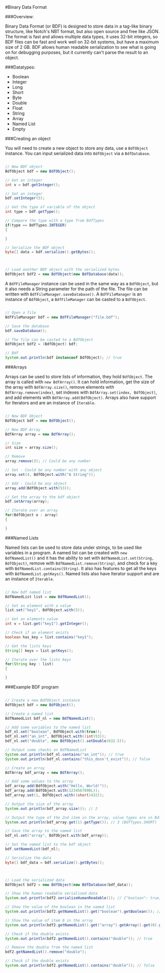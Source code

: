#Binary Data Format

###Overview:

Binary Data Format (or BDF) is designed to store data in a tag-like binary structure,
like Notch's NBT format, but also open source and free like JSON. The format is
fast and allows multiple data types, it uses 32-bit integers, so BDF files can
be fast and work well on 32-bit systems, but have a maximum size of 2 GB.
BDF allows human readable serialization to see what is going on for debugging
purposes, but it currently can't parse the result to an object.

###Datatypes:

- Boolean
- Integer
- Long
- Short
- Byte
- Double
- Float
- String
- Array
- Named List
- Empty

###Creating an object

You will need to create a new object to store any data, use a `BdfObject` instance.
You can input serialized data into `BdfObject` via a `BdfDatabase`.

```java

// New BDF object
BdfObject bdf = new BdfObject();

// Get an integer
int v = bdf.getInteger();

// Set an integer
bdf.setInteger(5);

// Get the type of variable of the object
int type = bdf.getType();

// Compare the type with a type from BdfTypes
if(type == BdfTypes.INTEGER)
{

}

// Serialize the BDF object
byte[] data = bdf.serialize().getBytes();



// Load another BDF object with the serialized bytes
BdfObject bdf2 = new BdfObject(new BdfDatabase(data));

```

A `BdfFileManager`
instance can be used in the same way as a `BdfObject`, but it also needs a String parameter
for the path of the file. The file can be written with `BdfFileManager.saveDatabase()`.
A `BdfFileManager` is an instance of `BdfObject`, a `BdfFileManager` can be casted to
a `BdfObject`.

```java

// Open a file
BdfFileManager bdf = new BdfFileManager("file.bdf");

// Save the database
bdf.saveDatabase();

// The file can be casted to a BdfObject
BdfObject bdf2 = (BdfObject) bdf;

// Bdf
System.out.println(bdf instanceof BdfObject); // true

```

###Arrays

Arrays can be used to store lists of information, they hold `BdfObject`.
The array is called with `new BdfArray()`. It can hold information, get
the size of the array with `BdfArray.size()`, remove elements with
`BdfArray.remove(index)`, set indexes with `BdfArray.set(index, BdfObject)`,
and add elements with `BdfArray.add(BdfObject)`. Arrays also
have support for Iterators and are an instance of `Iterable`.

```java

// New BDF Object
BdfObject bdf = new BdfObject();

// New BDF Array
BdfArray array = new BdfArray();

// Size
int size = array.size();

// Remove
array.remove(3); // Could be any number

// Set - Could be any number with any object
array.set(4, BdfObject.with("A String"));

// Add - Could be any object
array.add(BdfObject.with(53));

// Set the array to the bdf object
bdf.setArray(array);

// Iterate over an array
for(BdfObject o : array)
{

}

```

###Named Lists

Named lists can be used to store data under strings,
to be used like variables in a program. A named list
can be created with `new BdfNamedList()` and it
has the ability to set with `BdfNamedList.set(String, BdfObject)`,
remove with `BdfNamedList.remove(String)`, and check
for a key with `BdfNamedList.contains(String)`. It also has
features to get all the keys with `BdfNamedList.getKeys()`.
Named lists also have Iterator support and are an instance of
`Iterable`.

```java

// New bdf named list
BdfNamedList list = new BdfNamedList();

// Set an element with a value
list.set("key1", BdfObject.with(5));

// Get an elements value
int v = list.get("key1").getInteger();

// Check if an element exists
boolean has_key = list.contains("key1");

// Get the lists keys
String[] keys = list.getKeys();

// Iterate over the lists keys
for(String key : list)
{

}

```


###Example BDF program

```java

// Create a new BdfObject instance
BdfObject bdf = new BdfObject();

// Create a named list
BdfNamedList bdf_nl = new BdfNamedList();

// Add some variables to the named list
bdf_nl.set("boolean", BdfObject.with(true));
bdf_nl.set("an_int", BdfObject.with((int)53));
bdf_nl.set("double", new BdfObject().setDouble(632.5));

// Output some checks on BdfNamedList
System.out.println(bdf_nl.contains("an_int")); // true
System.out.println(bdf_nl.contains("this_dosn't_exist")); // false

// Create an array
BdfArray bdf_array = new BdfArray();

// Add some values to the array
bdf_array.add(BdfObject.with("Hello, World!"));
bdf_array.add(BdfObject.with(1234567890L));
bdf_array.set(1, BdfObject.with((short)432));

// Output the size of the array
System.out.println(bdf_array.size()); // 2

// Output the type of the 2nd item in the array, value types are in BdfTypes
System.out.println(bdf_array.get(1).getType()); // 3 (BdfTypes.SHORT)

// Save the array to the named list
bdf_nl.set("array", BdfObject.with(bdf_array));

// Set the named list to the bdf object
bdf.setNamedList(bdf_nl);

// Serialize the data
byte[] bdf_data = bdf.serialize().getBytes();



// Load the serialized data
BdfObject bdf2 = new BdfObject(new BdfDatabase(bdf_data));

// Show the human readable serialized data
System.out.println(bdf2.serializeHumanReadable()); // {"boolean": true, "an_int": 53I, "double": 632.5D, "array": ["Hello, World!", 432S]}

// Show the value of the boolean in the named list
System.out.println(bdf2.getNamedList().get("boolean").getBoolean()); // true

// Show the value of item 0 in the array
System.out.println(bdf2.getNamedList().get("array").getArray().get(0).getString());	// Hello, World!

// Check if the double exists
System.out.println(bdf2.getNamedList().contains("double")); // true

// Remove the double from the named list
bdf2.getNamedList().remove("double");

// Check if the double exists
System.out.println(bdf2.getNamedList().contains("double")); // false
		
```